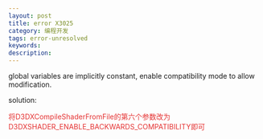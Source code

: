 ```yaml
---
layout: post
title: error X3025
category: 编程开发
tags: error-unresolved
keywords: 
description: 
---
```


global variables are implicitly constant, enable compatibility mode to
allow modification.

solution:

<span
style="color:#e53333;">将D3DXCompileShaderFromFile的第六个参数改为D3DXSHADER\_ENABLE\_BACKWARDS\_COMPATIBILITY即可 </span>








